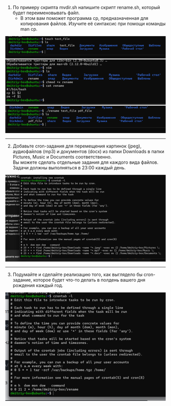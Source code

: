 1. По примеру скрипта mvdir.sh напишите скрипт rename.sh, который будет переименовывать файл.
   * В этом вам поможет программа cp, предназначенная для копирования файлов. Изучите её синтаксис при помощи команды man cp.

![Picture](Picture/Снимок%20экрана%202024-11-26%20214455.png)
![Picture](Picture/Снимок%20экрана%202024-11-26%20214201.png)
![Picture](Picture/Снимок%20экрана%202024-11-26%20214743.png)

___

2. Добавьте cron-задания для перемещения картинок (jpeg), аудиофайлов (mp3) и документов (docx) из папки Downloads в папки Pictures, Music и Documents соответственно. <br> Вы можете сделать отдельные задания для каждого вида файлов. Задачи должны выполняться в 23:00 каждый день.

![Picture](Picture/Снимок%20экрана%202024-11-26%20225033.png)

___
3. Подумайте и сделайте реализацию того, как выглядело бы cron-задание, которое будет что-то делать в полдень вашего дня рождения каждый год. 

![Picture](Picture/Снимок%20экрана%202024-11-26%20233006.png)